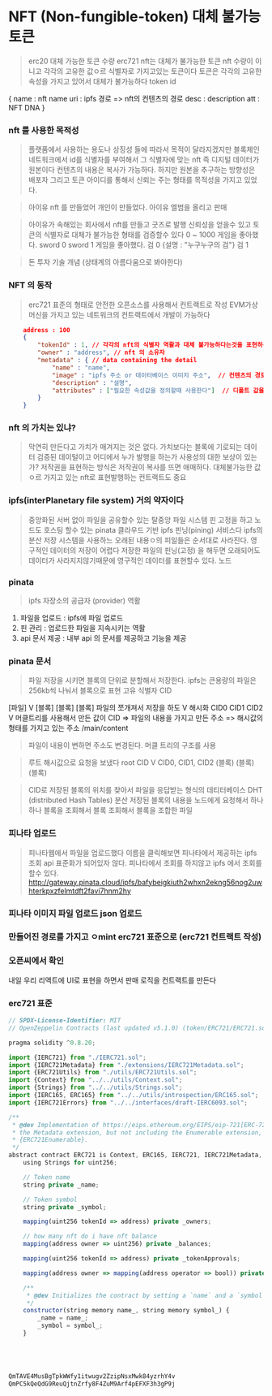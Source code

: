 # NFT (Non-fungible-token) 대체 불가능 토큰

> erc20 대체 가능한 토큰 수량
> erc721 nft는 대체가 불가능한 토큰
> nft 수량이 이니고 각각의 고유한 값ㅇ르 식별자로 가지고있는 토큰이다
> 토큰은 각각의 고유한 속성을 가지고 있어서 대체가 불가능하다 token id

{
    name : nft name 
    uri : ipfs 경로 => nft의 컨텐츠의 경로
    desc : description
    att : NFT DNA
}

### nft 를 사용한 목적성
> 플랫품에서 사용하는 용도나 상징성 들에 따라서 목적이 달라지겠지만
> 블록체인 네트워크에서 id를 식별자를 부여해서 그 식별자에 맞는 nft 즉 디지털 데이터가 원본이다
> 컨텐츠의 내용은 복사가 가능하다. 하지만 원본을 추구하는 방향성은 배포자 그리고 토큰 아이디를 통해서 신뢰는 주는 형태를 목적성을 가지고 있었다.

> 아이유 nft 를 만들었어 개인이 만들었다. 아이유 엘범을 올리고 판매

> 아이유가 속해있는 회사에서 nft를 만들고 굿즈로 발행 신뢰성을 얻을수 있고 토큰의 식별자로 대체가 불가능한 형태를 검증할수 있다 0 ~ 1000
> 게임을 좋아했다. sword 0 sword 1
> 게임을 좋아했다. 검 0 {설명 : "누구누구의 검"} 검 1

> 돈 투자 기술 개념 (상태계의 아름다움으로 봐야한다)

### NFT 의 동작
> erc721 표준의 형태로 안전한 오픈소스를 사용해서 컨트랙트로 작성
> EVM가상 머신을 가지고 있는 네트워크의 컨트랙트에서 개발이 가능하다
```json
    address : 100
    {
        "tokenId" : 1, // 각각의 nft의 식별자 역활과 대체 불가능하다는것을 표현하는 속성
        "owner" : "address", // nft 의 소유자 
        "metadata" : { // data containing the detail 
            "name" : "name",
            "image" : "ipfs 주소 or 데이터베이스 이미지 주소",  // 컨텐츠의 경로를 표현하는 속성
            "description" : "설명",
            "attributes" : ["필요한 속성값을 정의할때 사용한다"]  // 디폴트 값을 설정할때는 trait_type 과 value를 사용하면 된다.
        }
    }
```

### nft 의 가치는 있냐?

> 막연히 만든다고 가치가 매겨지는 것은 없다.
> 가치보다는 블록에 기로되는 데이터 검증된 데이털이고
> 어디에서 누가 발행을 하는가 사용성의 대한 보상이 있는가?
> 저작권을 표현하는 방식은 저작권이 복사를 뜨면 애매하다. 대체불가능한 값ㅇ르 가지고 있는 nft로 표현발행하는 컨트랙트도 중요


### ipfs(interPlanetary file system) 거의 약자이다
> 중앙화된 서버 없이 파일을 공유할수 있는 탈중앙 파일 시스템
> 핀 고정을 하고 노드도 호스팅 할수 있는 pinata
> 클라우드 기반 ipfs 핀닝(pining) 서비스다
> ipfs의 분산 저장 시스템을 사용하느 오래된 내용ㅇ의 피일들은 순서대로 사라진다. 영구적인 데이터의 저장이 어렵다 저장한 파일의 핀닝(고정) 을 해두면 오래되어도 데이터가 사라지지않기때문에 영구적인 데이터를 표현할수 있다. 노드 

### pinata
> ipfs 자장소의 공급자 (provider) 역활 
1. 파일을 업로드 : ipfs에 파일 업로드
2. 핀 관리 : 업로드한 파일을 지속시키는 역활
3. api 문서 제공 : 내부 api 의 문서를 제공하고 기능을 제공 

### pinata 문서

> 파일 저장을 시키면 블록의 단위로 분할해서 저장한다. ipfs는 큰용량의 파일은 256kb씩 나눠서 블록으로 표현 고유 식별자 CID

[파일]
 V
[블록] [블록] [블록]
파일의 쪼개져서 저장을 하도
 V 해시화 
CID0 CID1 CID2
 V 머클트리를 사용해서 만든 값이
CID => 파일의 내용을 가지고 만든 주소 => 해시값의 형태를 가지고 있는 주소
/main/content
> 파일이 내용이 변하면 주소도 변경된다.
> 머클 트리의 구조를 사용

> 루트 해시값으로 요청을 보냈다
root CID
V
CID0, CID1, CID2
(블록) (블록) (블록) 

> CID로 저장된 블록의 위치를 찾아서 파일을 응답받는 형식의 데티터베이스
> DHT (distributed Hash Tables) 분산 저장된 블록의 내용을 노드에게 요청해서 하나하나 블록을 조회해서 블록 조회해서 블록을 조합한 파일


### 피나타 업로드
> 피나타웹에서 파일을 업로드했다 이름을 클릭해보면 피나타에서 제공하는 ipfs 조회 api 
> 표준화가 되어있자 않다. 피나타에서 조회를 하지않고
> ipfs 에서 조회를 할수 있다. http://gateway.pinata.cloud/ipfs/bafybeigkiuth2whxn2ekng56nog2uwhterkpxzfelmtdft2favi7hnm2hy


### 피나타 이미지 파일 업로드 json 업로드
### 만들어진 경로를 가지고 ㅇmint erc721 표준으로 (erc721 컨트랙트 작성)
### 오픈씨에서 확인

내일 우리 리액트에 UI로 표현을 하면서 판매 로직을 컨트랙트를 만든다


### erc721 표준

```js
// SPDX-License-Identifier: MIT
// OpenZeppelin Contracts (last updated v5.1.0) (token/ERC721/ERC721.sol)

pragma solidity ^0.8.20;

import {IERC721} from "./IERC721.sol";
import {IERC721Metadata} from "./extensions/IERC721Metadata.sol";
import {ERC721Utils} from "./utils/ERC721Utils.sol";
import {Context} from "../../utils/Context.sol";
import {Strings} from "../../utils/Strings.sol";
import {IERC165, ERC165} from "../../utils/introspection/ERC165.sol";
import {IERC721Errors} from "../../interfaces/draft-IERC6093.sol";

/**
 * @dev Implementation of https://eips.ethereum.org/EIPS/eip-721[ERC-721] Non-Fungible Token Standard, including
 * the Metadata extension, but not including the Enumerable extension, which is available separately as
 * {ERC721Enumerable}.
 */
abstract contract ERC721 is Context, ERC165, IERC721, IERC721Metadata, IERC721Errors {
    using Strings for uint256;

    // Token name
    string private _name;

    // Token symbol
    string private _symbol;

    mapping(uint256 tokenId => address) private _owners;

    // how many nft do i have nft balance
    mapping(address owner => uint256) private _balances;

    mapping(uint256 tokenId => address) private _tokenApprovals;

    mapping(address owner => mapping(address operator => bool)) private _operatorApprovals;

    /**
     * @dev Initializes the contract by setting a `name` and a `symbol` to the token collection.
     */
    constructor(string memory name_, string memory symbol_) {
        _name = name_;
        _symbol = symbol_;
    }





QmTAVE4MusBgTpkWWfy1itwugv2ZzipNsxMwk84yzrhY4v
QmPC5kQeQdG9ReuQjtnZrfy8F4ZuM9Arf4pEFXF3h3gP9j